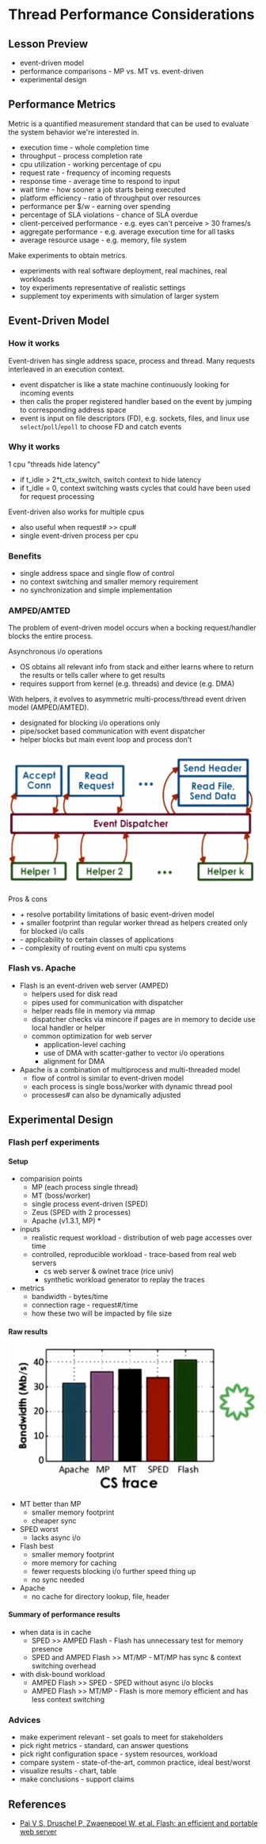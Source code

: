 # Thread Performance Considerations

## Lesson Preview
- event-driven model
- performance comparisons - MP vs. MT vs. event-driven
- experimental design

## Performance Metrics
Metric is a quantified measurement standard that can be used to evaluate the system behavior we're interested in.
- execution time - whole completion time
- throughput - process completion rate
- cpu utilization - working percentage of cpu
- request rate - frequency of incoming requests
- response time - average time to respond to input
- wait time - how sooner a job starts being executed
- platform efficiency - ratio of throughput over resources
- performance per $/w - earning over spending
- percentage of SLA violations - chance of SLA overdue
- client-perceived performance - e.g. eyes can't perceive > 30 frames/s
- aggregate performance - e.g. average execution time for all tasks
- average resource usage - e.g. memory, file system

Make experiments to obtain metrics.
- experiments with real software deployment, real machines, real workloads
- toy experiments representative of realistic settings
- supplement toy experiments with simulation of larger system

## Event-Driven Model
### How it works
Event-driven has single address space, process and thread. Many requests interleaved in an execution context.
- event dispatcher is like a state machine continuously looking for incoming events
- then calls the proper registered handler based on the event by jumping to corresponding address space
- event is input on file descriptors (FD), e.g. sockets, files, and linux use `select`/`poll`/`epoll` to choose FD and catch events

### Why it works
1 cpu "threads hide latency"
- if t_idle > 2*t_ctx_switch, switch context to hide latency
- if t_idle = 0, context switching wasts cycles that could have been used for request processing

Event-driven also works for multiple cpus
- also useful when request# >> cpu# 
- single event-driven process per cpu

### Benefits
- single address space and single flow of control
- no context switching and smaller memory requirement
- no synchronization and simple implementation

### AMPED/AMTED
The problem of event-driven model occurs when a bocking request/handler blocks the entire process.

Asynchronous i/o operations
- OS obtains all relevant info from stack and either learns where to return the results or tells caller where to get results
- requires support from kernel (e.g. threads) and device (e.g. DMA)

With helpers, it evolves to asymmetric multi-process/thread event driven model (AMPED/AMTED).
- designated for blocking i/o operations only
- pipe/socket based communication with event dispatcher
- helper blocks but main event loop and process don't

![amped-amted](images/amped-amted.png)

Pros & cons
- \+ resolve portability limitations of basic event-driven model
- \+ smaller footprint than regular worker thread as helpers created only for blocked i/o calls
- \- applicability to certain classes of applications
- \- complexity of routing event on multi cpu systems

### Flash vs. Apache
- Flash is an event-driven web server (AMPED)
    - helpers used for disk read
    - pipes used for communication with dispatcher
    - helper reads file in memory via mmap
    - dispatcher checks via mincore if pages are in memory to decide use local handler or helper
    - common optimization for web server 
        - application-level caching
        - use of DMA with scatter-gather to vector i/o operations
        - alignment for DMA
- Apache is a combination of multiprocess and multi-threaded model
    - flow of control is similar to event-driven model
    - each process is single boss/worker with dynamic thread pool
    - processes# can also be dynamically adjusted

## Experimental Design
### Flash perf experiments
#### Setup
- comparision points
    - MP (each process single thread)
    - MT (boss/worker)
    - single process event-driven (SPED)
    - Zeus (SPED with 2 processes)
    - Apache (v1.3.1, MP) *
- inputs
    - realistic request workload - distribution of web page accesses over time
    - controlled, reproducible workload - trace-based from real web servers
        - cs web server & owlnet trace (rice univ)
        - synthetic workload generator to replay the traces
- metrics
    - bandwidth - bytes/time
    - connection rage - request#/time
    - how these two will be impacted by file size
    
#### Raw results
![web-servers-experiment](images/web-servers-experiment.png)
- MT better than MP
    - smaller memory footprint
    - cheaper sync
- SPED worst
    - lacks async i/o
- Flash best
    - smaller memory footprint
    - more memory for caching 
    - fewer requests blocking i/o further speed thing up
    - no sync needed
- Apache
    - no cache for directory lookup, file, header
    
#### Summary of performance results
- when data is in cache
    - SPED >> AMPED Flash - Flash has unnecessary test for memory presence
    - SPED and AMPED Flash >> MT/MP - MT/MP has sync & context switching overhead
- with disk-bound workload
    - AMPED Flash >> SPED - SPED without async i/o blocks
    - AMPED Flash >> MT/MP - Flash is more memory efficient and has less context switching
    
### Advices
- make experiment relevant - set goals to meet for stakeholders
- pick right metrics - standard, can answer questions
- pick right configuration space - system resources, workload
- compare system - state-of-the-art, common practice, ideal best/worst
- visualize results - chart, table
- make conclusions - support claims

## References
- [Pai V S, Druschel P, Zwaenepoel W, et al. Flash: an efficient and portable web server](papers/ud923-pai-paper.pdf)
